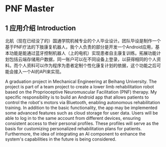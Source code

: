 # PNF Master 

## 1  应用介绍 Introduction

北航（现在已经没了的）国通学院机械专业的个人毕业设计。团队毕设是制作一个基于PNF疗法的下肢康复机器人，我个人负责的部分是开发一个Android应用，基本功能是能通过蓝牙控制机器人（上的电机）实现患者自主康复训练。拓展功能计划包括云端存储用户数据，同一账户可以在不同设备上登录，以获得相同的个人资料。而个人资料可以作为程序为患者定制个性化康复计划的依据，这个功能之后可能会接入一个AI的API来实现。

A graduation project in Mechanical Engineering at Beihang University. The project is part of a team project to create a lower limb rehabilitation robot based on the Proprioceptive Neuromuscular Facilitation (PNF) therapy. My specific responsibility is to build an Android app that allows patients to control the robot's motors via Bluetooth, enabling autonomous rehabilitation training. In addition to the basic functionality, the app may be implemented some advanced features such as cloud storage for user data. Users will be able to log in to the same account from different devices, ensuring consistent access to their personal profiles. These profiles will serve as the basis for customizing personalized rehabilitation plans for patients. Furthermore, the idea of integrating an AI component to enhance the system's capabilities in the future is being considered.
